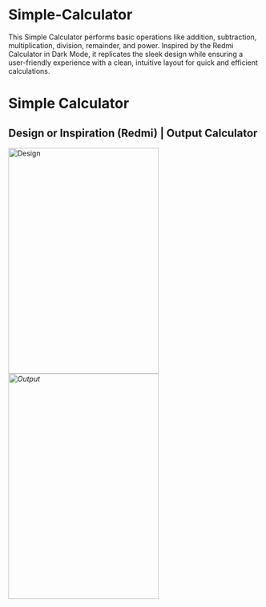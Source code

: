 # Simple-Calculator
This Simple Calculator performs basic operations like addition, subtraction, multiplication, division, remainder, and power. Inspired by the Redmi Calculator in Dark Mode, it replicates the sleek design while ensuring a user-friendly experience with a clean, intuitive layout for quick and efficient calculations.

# Simple Calculator

## Design or Inspiration (Redmi)            |            Output Calculator

<img src="https://i.ibb.co/JmDmx37/d6aa9304-9c0b-49e9-b532-73456188a39e.jpg" alt="Design" width="300px" height="450px"/>     <em>                   <img src="https://i.ibb.co/ZmFhV72/Screenshot-2024-08-23-144301-removebg-preview.png" alt="Output" width="300px" height="450px"/>
